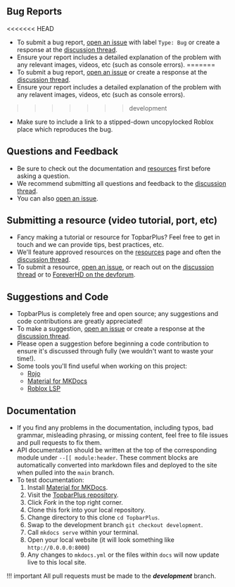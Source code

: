 [discussion thread]: https://devforum.roblox.com/t/topbarplus-v2-construct-dynamic-and-intuitive-topbar-icons/1017485
[resources]: https://1foreverhd.github.io/TopbarPlus/resources/
[Material for MKDocs]: https://squidfunk.github.io/mkdocs-material/
[ForeverHD on the devforum]: https://devforum.roblox.com/u/ForeverHD/summary
[TopbarPlus repository]: https://github.com/1ForeverHD/TopbarPlus
[open an issue]: https://github.com/1ForeverHD/TopbarPlus/issues

## Bug Reports
<<<<<<< HEAD
- To submit a bug report, [open an issue] with label ``Type: Bug`` or create a response at the [discussion thread].
- Ensure your report includes a detailed explanation of the problem with any relevant images, videos, etc (such as console errors).
=======
- To submit a bug report, [open an issue] or create a response at the [discussion thread].
- Ensure your report includes a detailed explanation of the problem with any relavent images, videos, etc (such as console errors).
>>>>>>> development
- Make sure to include a link to a stipped-down uncopylocked Roblox place which reproduces the bug.

## Questions and Feedback
- Be sure to check out the documentation and [resources] first before asking a question.
- We recommend submitting all questions and feedback to the [discussion thread].
- You can also [open an issue].

## Submitting a resource (video tutorial, port, etc)
- Fancy making a tutorial or resource for TopbarPlus? Feel free to get in touch and we can provide tips, best practices, etc.
- We'll feature approved resources on the [resources] page and often the [discussion thread].
- To submit a resource, [open an issue], or reach out on the [discussion thread] or to [ForeverHD on the devforum].

## Suggestions and Code
- TopbarPlus is completely free and open source; any suggestions and code contributions are greatly appreciated!
- To make a suggestion, [open an issue] or create a response at the [discussion thread].
- Please open a suggestion before beginning a code contribution to ensure it's discussed through fully (we wouldn't want to waste your time!).
- Some tools you'll find useful when working on this project:
    - [Rojo](https://rojo.space/docs/)
    - [Material for MKDocs]
    - [Roblox LSP](https://devforum.roblox.com/t/roblox-lsp-full-intellisense-for-roblox-and-luau/717745)

## Documentation
- If you find any problems in the documentation, including typos, bad grammar, misleading phrasing, or missing content, feel free to file issues and pull requests to fix them.
- API documentation should be written at the top of the corresponding module under ``--[[ module:header``. These comment blocks are automatically converted into markdown files and deployed to the site when pulled into the ``main`` branch.
- To test documentation:
    1. Install [Material for MKDocs].
    2. Visit the [TopbarPlus repository].
    3. Click *Fork* in the top right corner.
    4. Clone this fork into your local repository.
    5. Change directory to this clone ``cd TopbarPlus``.
    6. Swap to the development branch ``git checkout development``.
    7. Call ``mkdocs serve`` within your terminal.
    8. Open your local website (it will look something like ``http://0.0.0.0:8000``)
    9. Any changes to ``mkdocs.yml`` or the files within ``docs`` will now update live to this local site.
   
!!! important
    All pull requests must be made to the ***development*** branch.
